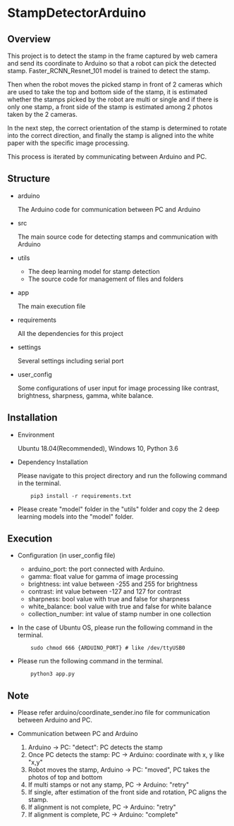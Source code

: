 # StampDetectorArduino

## Overview

This project is to detect the stamp in the frame captured by web camera and send its coordinate to Arduino so that 
a robot can pick the detected stamp. Faster_RCNN_Resnet_101 model is trained to detect the stamp.

Then when the robot moves the picked stamp in front of 2 cameras which are used to take the top and bottom side of the 
stamp, it is estimated whether the stamps picked by the robot are multi or single and if there is only one stamp, 
a front side of the stamp is estimated among 2 photos taken by the 2 cameras.

In the next step, the correct orientation of the stamp is determined to rotate into the correct direction, and finally 
the stamp is aligned into the white paper with the specific image processing.

This process is iterated by communicating between Arduino and PC.

## Structure

- arduino

    The Arduino code for communication between PC and Arduino

- src

    The main source code for detecting stamps and communication with Arduino
    
- utils

    * The deep learning model for stamp detection
    * The source code for management of files and folders

- app

    The main execution file
    
- requirements

    All the dependencies for this project
    
- settings

    Several settings including serial port

- user_config

    Some configurations of user input for image processing like contrast, brightness, sharpness, gamma, white balance. 
## Installation

- Environment

    Ubuntu 18.04(Recommended), Windows 10, Python 3.6

- Dependency Installation

    Please navigate to this project directory and run the following command in the terminal.
    ```
        pip3 install -r requirements.txt
    ```

- Please create "model" folder in the "utils" folder and copy the 2 deep learning models into the "model" folder.

## Execution

- Configuration (in user_config file)

    * arduino_port: the port connected with Arduino.
    * gamma: float value for gamma of image processing 
    * brightness: int value between -255 and 255 for brightness
    * contrast: int value between -127 and 127 for contrast
    * sharpness: bool value with true and false for sharpness
    * white_balance: bool value with true and false for white balance
    * collection_number: int value of stamp number in one collection

- In the case of Ubuntu OS, please run the following command in the terminal.

    ```
        sudo chmod 666 {ARDUINO_PORT} # like /dev/ttyUSB0
    ```

- Please run the following command in the terminal.

    ```
        python3 app.py
    ```

## Note

- Please refer arduino/coordinate_sender.ino file for communication between Arduino and PC.

- Communication between PC and Arduino

    1. Arduino -> PC: "detect": PC detects the stamp
    2. Once PC detects the stamp: PC -> Arduino: coordinate with x, y like "x,y"
    3. Robot moves the stamp, Arduino -> PC: "moved", PC takes the photos of top and bottom
    4. If multi stamps or not any stamp, PC -> Arduino: "retry"
    5. If single, after estimation of the front side and rotation, PC aligns the stamp.
    6. If alignment is not complete, PC -> Arduino: "retry"
    7. If alignment is complete, PC -> Arduino: "complete"
